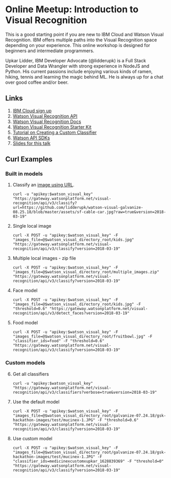 # Online Meetup: Introduction to Visual Recognition

This is a good starting point if you are new to IBM Cloud and Watson Visual Recognition. IBM offers multiple paths into the Visual Recognition space depending on your experience. This online workshop is designed for beginners and intermediate programmers.

Upkar Lidder, IBM Developer Advocate (@lidderupk) is a Full Stack Developer and Data Wrangler with strong experience in NodeJS and Python. His current passions include enjoying various kinds of ramen, hiking, tennis and learning the magic behind ML. He is always up for a chat over good coffee and/or beer.

## Links
1. [IBM Cloud sign up](https://ibm.biz/BdYbR8)
2. [Watson Visual Recognition API](https://console.bluemix.net/apidocs/visual-recognition)
3. [Watson Visual Recognition Docs](https://console.bluemix.net/docs/services/visual-recognition/getting-started.html#getting-started-tutorial)
4. [Watson Visual Recognition Starter Kit](https://console.bluemix.net/developer/watson/starter-kits/watson-visual-recognition-basic)
4. [Tutorial on Creating a Custom Classifier](https://www.youtube.com/watch?v=7gVVJnNZw5o)
6. [Watson API SDKs](https://github.com/watson-developer-cloud)
7. [Slides for this talk](assets/ibm-watson-visual-api.pdf)

## Curl Examples

### Built in models
1. Classify an [image using URL](https://github.com/lidderupk/watson-visual-galvanize-08.25.18/blob/master/assets/sf-cable-car.jpg).

    ```
    curl -u "apikey:$watson_visual_key" "https://gateway.watsonplatform.net/visual-recognition/api/v3/classify?url=https://github.com/lidderupk/watson-visual-galvanize-08.25.18/blob/master/assets/sf-cable-car.jpg?raw=true&version=2018-03-19"
    ```

2. Single local image

    ```
    curl -X POST -u "apikey:$watson_visual_key" -F "images_file=@$watson_visual_directory_root/kids.jpg" "https://gateway.watsonplatform.net/visual-recognition/api/v3/classify?version=2018-03-19"
    ```

3. Multiple local images - zip file

    ```
    curl -X POST -u "apikey:$watson_visual_key" -F "images_file=@$watson_visual_directory_root/multiple_images.zip" "https://gateway.watsonplatform.net/visual-recognition/api/v3/classify?version=2018-03-19"
    ```

4. Face model

    ```
    curl -X POST -u "apikey:$watson_visual_key" -F "images_file=@$watson_visual_directory_root/kids.jpg" -F "threshold=0.6" "https://gateway.watsonplatform.net/visual-recognition/api/v3/detect_faces?version=2018-03-19"
    ```

5. Food model

    ```
    curl -X POST -u "apikey:$watson_visual_key" -F "images_file=@$watson_visual_directory_root/fruitbowl.jpg" -F "classifier_ids=food" -F "threshold=0.6" "https://gateway.watsonplatform.net/visual-recognition/api/v3/classify?version=2018-03-19"
    ```
### Custom models
6. Get all classifiers

    ```
    curl -u "apikey:$watson_visual_key" "https://gateway.watsonplatform.net/visual-recognition/api/v3/classifiers?verbose=true&version=2018-03-19"
    ```

7. Use the default model

    ```
    curl -X POST -u "apikey:$watson_visual_key" -F "images_file=@$watson_visual_directory_root/galvanize-07.24.18/gsk-hackathon-images/test/mucinex-1.JPG" -F "threshold=0.6" "https://gateway.watsonplatform.net/visual-recognition/api/v3/classify?version=2018-03-19"
    ```

8. Use custom model

    ```
    curl -X POST -u "apikey:$watson_visual_key" -F "images_file=@$watson_visual_directory_root/galvanize-07.24.18/gsk-hackathon-images/test/mucinex-1.JPG" -F "classifier_ids=medicinexcustomxupkar_1628839369" -F "threshold=0" "https://gateway.watsonplatform.net/visual-recognition/api/v3/classify?version=2018-03-19"
    ```
